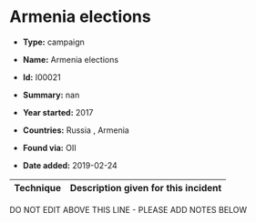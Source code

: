 # Armenia elections

* **Type:** campaign

* **Name:** Armenia elections

* **Id:** I00021

* **Summary:** nan

* **Year started:** 2017

* **Countries:** Russia , Armenia

* **Found via:** OII

* **Date added:** 2019-02-24
 

| Technique | Description given for this incident |
| --------- | ------------------------- |

DO NOT EDIT ABOVE THIS LINE - PLEASE ADD NOTES BELOW